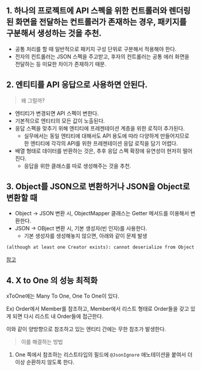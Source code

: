 ## 1. 하나의 프로젝트에 API 스펙을 위한 컨트롤러와 렌더링된 화면을 전달하는 컨트롤러가 존재하는 경우, 패키지를 구분해서 생성하는 것을 추천.
- 공통 처리를 할 때 일반적으로 패키지 구성 단위로 구분해서 적용해야 한다. 
- 전자의 컨트롤러는 JSON 스펙을 주고받고, 후자의 컨트롤러는 공통 에러 화면을 전달하는 등 미묘한 차이가 존재하기 때문.


## 2. 엔티티를 API 응답으로 사용하면 안된다.
> 왜 그럴까?
- 엔티티가 변경되면 API 스펙이 변한다.
- 기본적으로 엔티티의 모든 값이 노출된다.
- 응답 스펙을 맞추기 위해 엔티티에 프레젠테이션 계층을 위한 로직이 추가된다.
  - 실무에서는 동일 엔티티에 대해서도 API 용도에 따라 다양하게 만들어지므로 한 엔티티에 각각의 API를 위한 프레젠테이션 응답 로직을 담기 어렵다.
- 배열 형태로 데이터를 반환하는 것은, 추후 응답 스펙 확장에 유연성이 현저히 떨어진다.
  - 응답을 위한 클래스를 따로 생성해주는 것을 추천.


## 3. Object를 JSON으로 변환하거나 JSON을 Object로 변환할 때
- Object -> JSON 변환 시, ObjectMapper 클래스는 Getter 메서드를 이용해서 변환한다.
- JSON -> OBject 변환 시, 기본 생성자(빈 인자)를 사용한다. 
  - 기본 생성자를 생성해놓지 않으면, 아래와 같이 문제 발생

```markdown
(although at least one Creator exists): cannot deserialize from Object value (no delegate- or property-based Creator); nested exception is com.fasterxml.jackson.databind.exc.MismatchedInputException:)
```

 [참고](https://stackoverflow.com/questions/51403962/jackson-deserialization-fails-after-serializing-an-object-using-writevalueasstri)


## 4. X to One 의 성능 최적화
xToOne에는 Many To One, One To One이 있다.

Ex) Order에서 Member를 참조하고,
Member에서 리스트 형태로 Order들을 갖고 있게 되면 다시 리스트 내 Order들에 접근한다.

이와 같이 양방향으로 참조하고 있는 엔티티 간에는 무한 참조가 발생한다.

> 이를 해결하는 방법

1. One 쪽에서 참조하는 리스트타입의 필드에 `@JsonIgnore` 애노테이션을 붙여서 더 이상 순환하지 않도록 한다.
